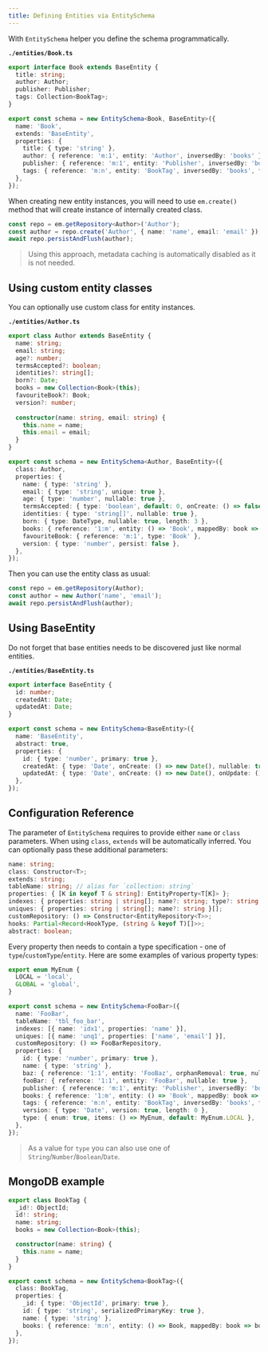 ```yaml
---
title: Defining Entities via EntitySchema
---
```


With `EntitySchema` helper you define the schema programmatically. 

**`./entities/Book.ts`**

```typescript
export interface Book extends BaseEntity {
  title: string;
  author: Author;
  publisher: Publisher;
  tags: Collection<BookTag>;
}

export const schema = new EntitySchema<Book, BaseEntity>({
  name: 'Book',
  extends: 'BaseEntity',
  properties: {
    title: { type: 'string' },
    author: { reference: 'm:1', entity: 'Author', inversedBy: 'books' },
    publisher: { reference: 'm:1', entity: 'Publisher', inversedBy: 'books' },
    tags: { reference: 'm:n', entity: 'BookTag', inversedBy: 'books', fixedOrder: true },
  },
});
```

When creating new entity instances, you will need to use `em.create()` method that will
create instance of internally created class. 

```typescript
const repo = em.getRepository<Author>('Author');
const author = repo.create('Author', { name: 'name', email: 'email' }); // instance of internal Author class
await repo.persistAndFlush(author);
```

> Using this approach, metadata caching is automatically disabled as it is not needed.

## Using custom entity classes

You can optionally use custom class for entity instances.  

**`./entities/Author.ts`**

```typescript
export class Author extends BaseEntity {
  name: string;
  email: string;
  age?: number;
  termsAccepted?: boolean;
  identities?: string[];
  born?: Date;
  books = new Collection<Book>(this);
  favouriteBook?: Book;
  version?: number;
  
  constructor(name: string, email: string) {
    this.name = name;
    this.email = email;
  }
}

export const schema = new EntitySchema<Author, BaseEntity>({
  class: Author,
  properties: {
    name: { type: 'string' },
    email: { type: 'string', unique: true },
    age: { type: 'number', nullable: true },
    termsAccepted: { type: 'boolean', default: 0, onCreate: () => false },
    identities: { type: 'string[]', nullable: true },
    born: { type: DateType, nullable: true, length: 3 },
    books: { reference: '1:m', entity: () => 'Book', mappedBy: book => book.author },
    favouriteBook: { reference: 'm:1', type: 'Book' },
    version: { type: 'number', persist: false },
  },
});
```

Then you can use the entity class as usual:

```typescript
const repo = em.getRepository(Author);
const author = new Author('name', 'email');
await repo.persistAndFlush(author);
```

## Using BaseEntity

Do not forget that base entities needs to be discovered just like normal entities. 

**`./entities/BaseEntity.ts`**

```typescript
export interface BaseEntity {
  id: number;
  createdAt: Date;
  updatedAt: Date;
}

export const schema = new EntitySchema<BaseEntity>({
  name: 'BaseEntity',
  abstract: true,
  properties: {
    id: { type: 'number', primary: true },
    createdAt: { type: 'Date', onCreate: () => new Date(), nullable: true },
    updatedAt: { type: 'Date', onCreate: () => new Date(), onUpdate: () => new Date(), nullable: true },
  },
});
```

## Configuration Reference

The parameter of `EntitySchema` requires to provide either `name` or `class` parameters. 
When using `class`, `extends` will be automatically inferred. You can optionally pass 
these additional parameters:

```typescript
name: string;
class: Constructor<T>;
extends: string;
tableName: string; // alias for `collection: string`
properties: { [K in keyof T & string]: EntityProperty<T[K]> };
indexes: { properties: string | string[]; name?: string; type?: string }[];
uniques: { properties: string | string[]; name?: string }[];
customRepository: () => Constructor<EntityRepository<T>>;
hooks: Partial<Record<HookType, (string & keyof T)[]>>;
abstract: boolean;
```

Every property then needs to contain a type specification - one of `type`/`customType`/`entity`.
Here are some examples of various property types:

```typescript
export enum MyEnum {
  LOCAL = 'local',
  GLOBAL = 'global',
}

export const schema = new EntitySchema<FooBar>({
  name: 'FooBar',
  tableName: 'tbl_foo_bar',
  indexes: [{ name: 'idx1', properties: 'name' }],
  uniques: [{ name: 'unq1', properties: ['name', 'email'] }],
  customRepository: () => FooBarRepository,
  properties: {
    id: { type: 'number', primary: true },
    name: { type: 'string' },
    baz: { reference: '1:1', entity: 'FooBaz', orphanRemoval: true, nullable: true },
    fooBar: { reference: '1:1', entity: 'FooBar', nullable: true },
    publisher: { reference: 'm:1', entity: 'Publisher', inversedBy: 'books' },
    books: { reference: '1:m', entity: () => 'Book', mappedBy: book => book.author },
    tags: { reference: 'm:n', entity: 'BookTag', inversedBy: 'books', fixedOrder: true },
    version: { type: 'Date', version: true, length: 0 },
    type: { enum: true, items: () => MyEnum, default: MyEnum.LOCAL },
  },
});
```

> As a value for `type` you can also use one of `String`/`Number`/`Boolean`/`Date`.

## MongoDB example

```typescript
export class BookTag {
  _id!: ObjectId;
  id!: string;
  name: string;
  books = new Collection<Book>(this);

  constructor(name: string) {
    this.name = name;
  }
}

export const schema = new EntitySchema<BookTag>({
  class: BookTag,
  properties: {
    _id: { type: 'ObjectId', primary: true },
    id: { type: 'string', serializedPrimaryKey: true },
    name: { type: 'string' },
    books: { reference: 'm:n', entity: () => Book, mappedBy: book => book.tags },
  },
});
```
